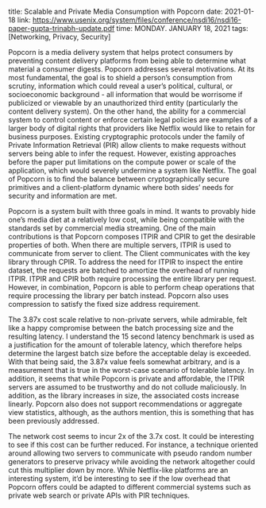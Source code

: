 title: Scalable and Private Media Consumption with Popcorn
date: 2021-01-18
link: https://www.usenix.org/system/files/conference/nsdi16/nsdi16-paper-gupta-trinabh-update.pdf
time: MONDAY. JANUARY 18, 2021
tags: [Networking, Privacy, Security]

Popcorn is a media delivery system that helps protect consumers by preventing content delivery platforms from being able to determine what material a consumer digests. Popcorn addresses several motivations. At its most fundamental, the goal is to shield a person’s consumption from scrutiny, information which could reveal a user’s political, cultural, or socioeconomic background - all information that would be worrisome if publicized or viewable by an unauthorized third entity (particularly the content delivery system). On the other hand, the ability for a commercial system to control content or enforce certain legal policies are examples of a larger body of digital rights that providers like Netflix would like to retain for business purposes. Existing cryptographic protocols under the family of Private Information Retrieval (PIR) allow clients to make requests without servers being able to infer the request. However, existing approaches before the paper put limitations on the compute power or scale of the application, which would severely undermine a system like Netflix. The goal of Popcorn is to find the balance between cryptographically secure primitives and a client-platform dynamic where both sides’ needs for security and information are met.

Popcorn is a system built with three goals in mind. It wants to provably hide one’s media diet at a relatively low cost, while being compatible with the standards set by commercial media streaming. One of the main contributions is that Popcorn composes ITPIR and CPIR to get the desirable properties of both. When there are multiple servers, ITPIR is used to communicate from server to client. The Client communicates with the key library through CPIR. To address the need for ITPIR to inspect the entire dataset, the requests are batched to amortize the overhead of running ITPIR. ITPIR and CPIR both require processing the entire library per request. However, in combination, Popcorn is able to perform cheap operations that require processing the library per batch instead. Popcorn also uses compression to satisfy the fixed size address requirement.

The 3.87x cost scale relative to non-private servers, while admirable, felt like a happy compromise between the batch processing size and the resulting latency. I understand the 15 second latency benchmark is used as a justification for the amount of tolerable latency, which therefore helps determine the largest batch size before the acceptable delay is exceeded. With that being said, the 3.87x value feels somewhat arbitrary, and is a measurement that is true in the worst-case scenario of tolerable latency. In addition, it seems that while Popcorn is private and affordable, the ITPIR servers are assumed to be trustworthy and do not collude maliciously. In addition, as the library increases in size, the associated costs increase linearly. Popcorn also does not support recommendations or aggregate view statistics, although, as the authors mention, this is something that has been previously addressed.

The network cost seems to incur 2x of the 3.7x cost. It could be interesting to see if this cost can be further reduced. For instance, a technique oriented around allowing two servers to communicate with pseudo random number generators to preserve privacy while avoiding the network altogether could cut this multiplier down by more. While Netflix-like platforms are an interesting system, it’d be interesting to see if the low overhead that Popcorn offers could be adapted to different commercial systems such as private web search or private APIs with PIR techniques.
